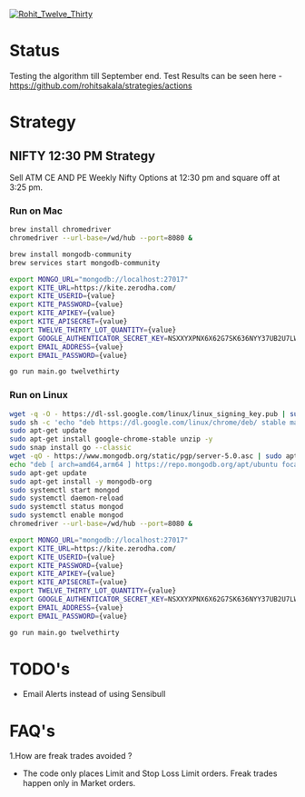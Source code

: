 [![Rohit_Twelve_Thirty](https://github.com/rohitsakala/strategies/actions/workflows/rohit_twelve_thirty.yml/badge.svg?branch=master)](https://github.com/rohitsakala/strategies/actions/workflows/rohit_twelve_thirty.yml)


# Status 

Testing the algorithm till September end. 
Test Results can be seen here - https://github.com/rohitsakala/strategies/actions


# Strategy

## NIFTY 12:30 PM Strategy 

Sell ATM CE AND PE Weekly Nifty Options at 12:30 pm and square off at 3:25 pm.

### Run on Mac

```bash
brew install chromedriver
chromedriver --url-base=/wd/hub --port=8080 &
```

```bash
brew install mongodb-community
brew services start mongodb-community
```

```bash
export MONGO_URL="mongodb://localhost:27017"
export KITE_URL=https://kite.zerodha.com/
export KITE_USERID={value}
export KITE_PASSWORD={value}
export KITE_APIKEY={value}
export KITE_APISECRET={value}
export TWELVE_THIRTY_LOT_QUANTITY={value}
export GOOGLE_AUTHENTICATOR_SECRET_KEY=NSXXYXPNX6X62G7SK636NYY37UB2U7LW
export EMAIL_ADDRESS={value}
export EMAIL_PASSWORD={value}
```

```bash
go run main.go twelvethirty
```

### Run on Linux

```bash
wget -q -O - https://dl-ssl.google.com/linux/linux_signing_key.pub | sudo apt-key add - 
sudo sh -c 'echo "deb https://dl.google.com/linux/chrome/deb/ stable main" >> /etc/apt/sources.list.d/google.list'
sudo apt-get update
sudo apt-get install google-chrome-stable unzip -y
sudo snap install go --classic
wget -qO - https://www.mongodb.org/static/pgp/server-5.0.asc | sudo apt-key add -
echo "deb [ arch=amd64,arm64 ] https://repo.mongodb.org/apt/ubuntu focal/mongodb-org/5.0 multiverse" | sudo tee /etc/apt/sources.list.d/mongodb-org-5.0.list
sudo apt-get update
sudo apt-get install -y mongodb-org
sudo systemctl start mongod
sudo systemctl daemon-reload
sudo systemctl status mongod
sudo systemctl enable mongod
chromedriver --url-base=/wd/hub --port=8080 &
```

```bash
export MONGO_URL="mongodb://localhost:27017"
export KITE_URL=https://kite.zerodha.com/
export KITE_USERID={value}
export KITE_PASSWORD={value}
export KITE_APIKEY={value}
export KITE_APISECRET={value}
export TWELVE_THIRTY_LOT_QUANTITY={value}
export GOOGLE_AUTHENTICATOR_SECRET_KEY=NSXXYXPNX6X62G7SK636NYY37UB2U7LW
export EMAIL_ADDRESS={value}
export EMAIL_PASSWORD={value}
```

```bash
go run main.go twelvethirty
```



# TODO's

- Email Alerts instead of using Sensibull


# FAQ's

1.How are freak trades avoided ?
- The code only places Limit and Stop Loss Limit orders. Freak trades happen only in Market orders.
